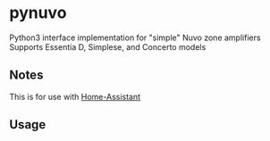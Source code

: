 # pynuvo
Python3 interface implementation for "simple" Nuvo zone amplifiers
Supports Essentia D, Simplese, and Concerto models

## Notes
This is for use with [Home-Assistant](http://home-assistant.io)

## Usage
```python

```
